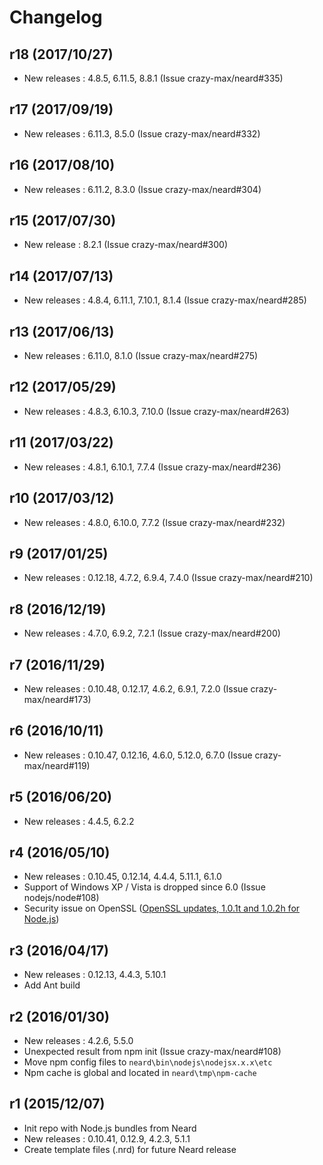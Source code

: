 # Changelog

## r18 (2017/10/27)

* New releases : 4.8.5, 6.11.5, 8.8.1 (Issue crazy-max/neard#335)

## r17 (2017/09/19)

* New releases : 6.11.3, 8.5.0 (Issue crazy-max/neard#332)

## r16 (2017/08/10)

* New releases : 6.11.2, 8.3.0 (Issue crazy-max/neard#304)

## r15 (2017/07/30)

* New release : 8.2.1 (Issue crazy-max/neard#300)

## r14 (2017/07/13)

* New releases : 4.8.4, 6.11.1, 7.10.1, 8.1.4 (Issue crazy-max/neard#285)

## r13 (2017/06/13)

* New releases : 6.11.0, 8.1.0 (Issue crazy-max/neard#275)

## r12 (2017/05/29)

* New releases : 4.8.3, 6.10.3, 7.10.0 (Issue crazy-max/neard#263)

## r11 (2017/03/22)

* New releases : 4.8.1, 6.10.1, 7.7.4 (Issue crazy-max/neard#236)

## r10 (2017/03/12)

* New releases : 4.8.0, 6.10.0, 7.7.2 (Issue crazy-max/neard#232)

## r9 (2017/01/25)

* New releases : 0.12.18, 4.7.2, 6.9.4, 7.4.0 (Issue crazy-max/neard#210)

## r8 (2016/12/19)

* New releases : 4.7.0, 6.9.2, 7.2.1 (Issue crazy-max/neard#200)

## r7 (2016/11/29)

* New releases : 0.10.48, 0.12.17, 4.6.2, 6.9.1, 7.2.0 (Issue crazy-max/neard#173)

## r6 (2016/10/11)

* New releases : 0.10.47, 0.12.16, 4.6.0, 5.12.0, 6.7.0 (Issue crazy-max/neard#119)

## r5 (2016/06/20)

* New releases : 4.4.5, 6.2.2

## r4 (2016/05/10)

* New releases : 0.10.45, 0.12.14, 4.4.4, 5.11.1, 6.1.0
* Support of Windows XP / Vista is dropped since 6.0 (Issue nodejs/node#108)
* Security issue on OpenSSL ([OpenSSL updates, 1.0.1t and 1.0.2h for Node.js](https://nodejs.org/en/blog/vulnerability/openssl-may-2016/))

## r3 (2016/04/17)

* New releases : 0.12.13, 4.4.3, 5.10.1
* Add Ant build

## r2 (2016/01/30)

* New releases : 4.2.6, 5.5.0
* Unexpected result from npm init (Issue crazy-max/neard#108)
* Move npm config files to `neard\bin\nodejs\nodejsx.x.x\etc`
* Npm cache is global and located in `neard\tmp\npm-cache`

## r1 (2015/12/07)

* Init repo with Node.js bundles from Neard
* New releases : 0.10.41, 0.12.9, 4.2.3, 5.1.1
* Create template files (.nrd) for future Neard release
